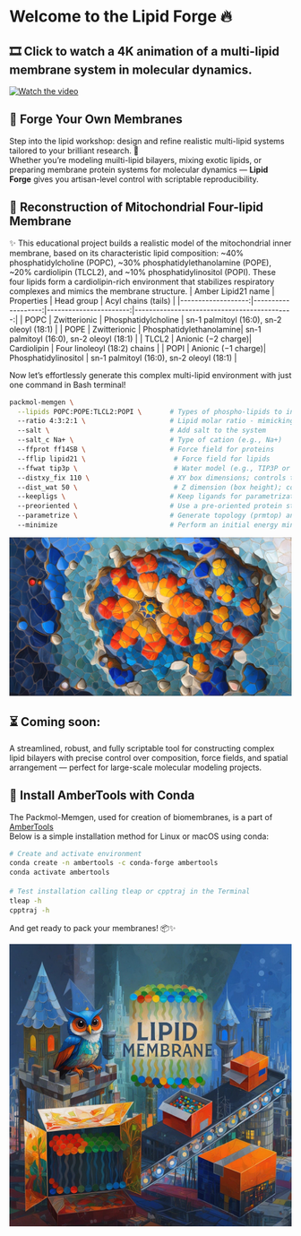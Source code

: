 # Welcome to the **Lipid Forge** 🔥

## 🎞️ Click to watch a 4K animation of a multi-lipid membrane system in molecular dynamics.
[![Watch the video](https://img.youtube.com/vi/_8Gq76UBun4/maxresdefault.jpg)](https://www.youtube.com/watch?v=_8Gq76UBun4)

## 🔨 Forge Your Own Membranes  
Step into the lipid workshop: design and refine realistic multi-lipid systems tailored to your brilliant research. 💎  
Whether you’re modeling muilti-lipid bilayers, mixing exotic lipids, or preparing membrane protein systems for molecular dynamics — **Lipid Forge** gives you artisan-level control with scriptable reproducibility.  

## 💠 Reconstruction of Mitochondrial Four-lipid Membrane 
  ✨ This educational project builds a realistic model of the mitochondrial inner membrane, based on its characteristic lipid composition: ~40% phosphatidylcholine (POPC), ~30% phosphatidylethanolamine (POPE), ~20% cardiolipin (TLCL2), and ~10% phosphatidylinositol (POPI). These four lipids form a cardiolipin-rich environment that stabilizes respiratory complexes and mimics the membrane structure.
| Amber Lipid21 name | Properties         | Head group              | Acyl chains (tails)                        |
|-------------------:|-------------------:|-----------------------:|--------------------------------------------:|
| POPC               | Zwitterionic       | Phosphatidylcholine     | sn-1 palmitoyl (16:0), sn-2 oleoyl (18:1)  |
| POPE               | Zwitterionic       | Phosphatidylethanolamine| sn-1 palmitoyl (16:0), sn-2 oleoyl (18:1)  |
| TLCL2              | Anionic (−2 charge)| Cardiolipin             | Four linoleoyl (18:2) chains               |
| POPI               | Anionic (−1 charge)| Phosphatidylinositol    | sn-1 palmitoyl (16:0), sn-2 oleoyl (18:1)  |

Now let’s effortlessly generate this complex multi-lipid environment with just one command in Bash terminal!

```bash
packmol-memgen \
  --lipids POPC:POPE:TLCL2:POPI \       # Types of phospho-lipids to include
  --ratio 4:3:2:1 \                     # Lipid molar ratio - mimicking  mitochondrial inner membrane composition
  --salt \                              # Add salt to the system
  --salt_c Na+ \                        # Type of cation (e.g., Na+)
  --ffprot ff14SB \                     # Force field for proteins
  --fflip lipid21 \                      # Force field for lipids
  --ffwat tip3p \                        # Water model (e.g., TIP3P or SPC)
  --distxy_fix 110 \                    # XY box dimensions; controls total number of lipids
  --dist_wat 50 \                        # Z dimension (box height); controls number of water molecules
  --keepligs \                          # Keep ligands for parametrization (covered in tutorial)
  --preoriented \                       # Use a pre-oriented protein structure (e.g., from OPM or PDBTM)
  --parametrize \                       # Generate topology (prmtop) and coordinate files with AmberTools
  --minimize                            # Perform an initial energy minimization of the system
```

<p align="center">
  <img src="https://github.com/TheVisualHub/VisualFactory/blob/a6832c514930f962b2357ef171f19dbe59fb7f72/assets/lipidforge_pre1.jpg?raw=true" alt="LipidForge Preview">
</p>

## ⏳ Coming soon:
A streamlined, robust, and fully scriptable tool for constructing complex lipid bilayers with precise control over composition, force fields, and spatial arrangement — perfect for large-scale molecular modeling projects.  
  
## 🧬 Install AmberTools with Conda
  The Packmol-Memgen, used for creation of biomembranes, is a part of [AmberTools](https://ambermd.org/AmberTools.php)  
  Below is a simple installation method for Linux or macOS using conda: 

```bash
# Create and activate environment
conda create -n ambertools -c conda-forge ambertools
conda activate ambertools

# Test installation calling tleap or cpptraj in the Terminal
tleap -h
cpptraj -h
```
And get ready to pack your membranes! 📦✨
    
![Lipid Forge Logo](https://github.com/TheVisualHub/VisualFactory/blob/aa62d075e6a471ca173dad8fea53666b5e629b88/assets/lipidforge_logo2.jpeg?raw=true)
